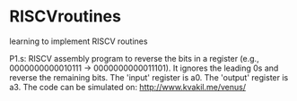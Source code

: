 # RISCVroutines
learning to implement RISCV routines

P1.s:
RISCV assembly program to reverse the bits in a register (e.g., 0000000000010111 -> 0000000000011101). It ignores the leading 0s and reverse the remaining bits. The 'input' register is a0. The 'output' register is a3. The code can be simulated on:
http://www.kvakil.me/venus/



